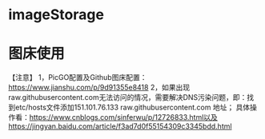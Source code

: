# imageStorage

# 图床使用

【注意】
1，PicGO配置及Github图床配置：https://www.jianshu.com/p/9d91355e8418
2，如果出现raw.githubusercontent.com无法访问的情况，需要解决DNS污染问题，即：找到etc/hosts文件添加151.101.76.133 raw.githubusercontent.com 地址；
   具体操作看：https://www.cnblogs.com/sinferwu/p/12726833.html以及https://jingyan.baidu.com/article/f3ad7d0f55154309c3345bdd.html
 

